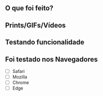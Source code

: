## O que foi feito?

<!-- explique de maneira breve e objetiva o que foi feito nessa PR -->

## Prints/GIFs/Vídeos

<!-- Demonstrações da funcionalidade -->

## Testando funcionalidade

<!-- Demonstrações da funcionalidade -->

## Foi testado nos Navegadores

- [ ] Safari
- [ ] Mozilla
- [ ] Chrome
- [ ] Edge
